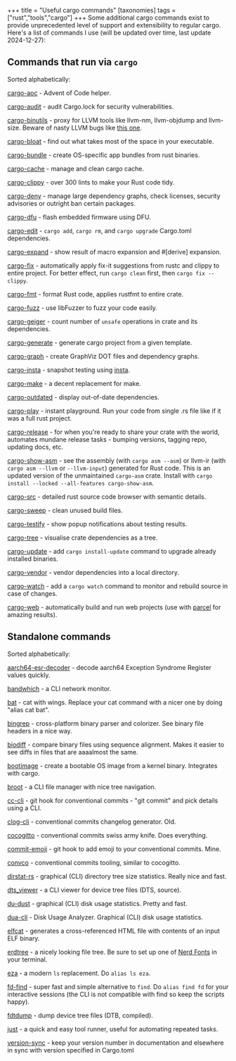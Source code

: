 +++
title = "Useful cargo commands"
[taxonomies]
tags = ["rust","tools","cargo"]
+++
Some additional cargo commands exist to provide unprecedented level of support and extensibility
to regular cargo. Here's a list of commands I use (will be updated over time, last update 2024-12-27):

<!-- more -->

## Commands that run via `cargo`

Sorted alphabetically:

[cargo-aoc](https://github.com/gobanos/cargo-aoc) - Advent of Code helper.

[cargo-audit](https://github.com/rustsec/rustsec) - audit Cargo.lock for security vulnerabilities.

[cargo-binutils](https://github.com/rust-embedded/cargo-binutils) - proxy for LLVM tools like llvm-nm, llvm-objdump and llvm-size. Beware of nasty LLVM bugs like [this one](https://github.com/llvm/llvm-project/issues/58407).

[cargo-bloat](https://github.com/RazrFalcon/cargo-bloat) - find out what takes most of the space in your executable.

[cargo-bundle](https://github.com/burtonageo/cargo-bundle) - create OS-specific app bundles from rust binaries.

[cargo-cache](https://github.com/matthiaskrgr/cargo-cache) - manage and clean cargo cache.

[cargo-clippy](https://github.com/rust-lang-nursery/rust-clippy) - over 300 lints to make your Rust code tidy.

[cargo-deny](https://github.com/embarkstudios/cargo-deny) - manage large dependency graphs, check licenses, security advisories or outright ban certain packages.

[cargo-dfu](https://github.com/dfu-rs/cargo-dfu) - flash embedded firmware using DFU.

[cargo-edit](https://github.com/killercup/cargo-edit) -  `cargo add`, `cargo rm`, and `cargo upgrade` Cargo.toml dependencies.

[cargo-expand](https://github.com/dtolnay/cargo-expand) - show result of macro expansion and #[derive] expansion.

[cargo-fix](https://github.com/rust-lang-nursery/rustfix) - automatically apply fix-it suggestions from rustc and clippy to entire project. For better effect, run `cargo clean` first, then `cargo fix --clippy`.

[cargo-fmt](https://github.com/rust-lang-nursery/rustfmt) - format Rust code, applies rustfmt to entire crate.

[cargo-fuzz](https://github.com/rust-fuzz/cargo-fuzz) - use libFuzzer to fuzz your code easily.

[cargo-geiger](https://github.com/anderejd/cargo-geiger) - count number of `unsafe` operations in crate and its dependencies.

[cargo-generate](https://github.com/ashleygwilliams/cargo-generate) - generate cargo project from a given template.

[cargo-graph](https://github.com/kbknapp/cargo-graph) - create GraphViz DOT files and dependency graphs.

[cargo-insta](https://github.com/mitsuhiko/insta) - snapshot testing using [insta](https://insta.rs/).

[cargo-make](https://github.com/sagiegurari/cargo-make) - a decent replacement for make.

[cargo-outdated](https://github.com/kbknapp/cargo-outdated) - display out-of-date dependencies.

[cargo-play](https://github.com/fanzeyi/cargo-play) - instant playground. Run your code from single .rs file like if it was a full rust project.

[cargo-release](https://github.com/sunng87/cargo-release) - for when you're ready to share your crate with the world, automates mundane release tasks - bumping versions, tagging repo, updating docs, etc.

[cargo-show-asm](https://github.com/pacak/cargo-show-asm) - see the assembly (with `cargo asm --asm`) or llvm-ir (with `cargo asm --llvm` or `--llvm-input`) generated for Rust code. This is an updated version
of the unmaintained `cargo-asm` crate. Install with `cargo install --locked --all-features cargo-show-asm`.

[cargo-src](https://github.com/nrc/cargo-src) - detailed rust source code browser with semantic details.

[cargo-sweep](https://github.com/holmgr/cargo-sweep) - clean unused build files.

[cargo-testify](https://github.com/greyblake/cargo-testify) - show popup notifications about testing results.

[cargo-tree](https://github.com/sfackler/cargo-tree) - visualise crate dependencies as a tree.

[cargo-update](https://github.com/nabijaczleweli/cargo-update) - add `cargo install-update` command to upgrade already installed binaries.

[cargo-vendor](https://github.com/alexcrichton/cargo-vendor) - vendor dependencies into a local directory.

[cargo-watch](https://github.com/passcod/cargo-watch) - add a `cargo watch` command to monitor and rebuild source in case of changes.

[cargo-web](https://github.com/koute/cargo-web) - automatically build and run web projects (use with [parcel](https://github.com/koute/parcel-plugin-cargo-web) for amazing results).

## Standalone commands

Sorted alphabetically:

[aarch64-esr-decoder](https://github.com/google/aarch64-esr-decoder) - decode aarch64 Exception Syndrome Register values quickly.

[bandwhich](https://github.com/imsnif/bandwhich) - a CLI network monitor.

[bat](https://github.com/sharkdp/bat) - cat with wings. Replace your cat command with a nicer one by doing "alias cat bat".

[bingrep](https://github.com/m4b/bingrep) - cross-platform binary parser and colorizer. See binary file headers in a nice way.

[biodiff](https://github.com/8051enthusiast/biodiff) - compare binary files using sequence alignment. Makes it easier to see diffs in files that are aaaalmost the same.

[bootimage](https://github.com/rust-osdev/bootimage) - create a bootable OS image from a kernel binary. Integrates with cargo.

[broot](https://github.com/canop/broot) - a CLI file manager with nice tree navigation.

[cc-cli](https://github.com/sousandrei/cc-cli) - git hook for conventional commits - "git commit" and pick details using a CLI.

[clog-cli](https://github.com/clog-tool/clog-cli) - conventional commits changelog generator. Old.

[cocogitto](https://github.com/cocogitto/cocogitto) - conventional commits swiss army knife. Does everything.

[commit-emoji](https://github.com/berkus/commit-emoji) - git hook to add emoji to your conventional commits. Mine.

[convco](https://github.com/convco/convco) - conventional commits tooling, similar to cocogitto.

[dirstat-rs](https://github.com/scullionw/dirstat-rs) - graphical (CLI) directory tree size statistics. Really nice and fast.

[dts_viewer](https://github.com/yodaldevoid/dts_viewer) - a CLI viewer for device tree files (DTS, source).

[du-dust](https://github.com/bootandy/dust) - graphical (CLI) disk usage statistics. Pretty and fast.

[dua-cli](https://github.com/byron/dua-cli) - Disk Usage Analyzer. Graphical (CLI) disk usage statistics.

[elfcat](https://github.com/ruslashev/elfcat) - generates a cross-referenced HTML file with contents of an input ELF binary.

[erdtree](https://github.com/solidiquis/erdtree) - a nicely looking file tree. Be sure to set up one of [Nerd Fonts](https://nerdfonts.com) in your terminal.

[eza](https://github.com/eza-community/eza) - a modern `ls` replacement. Do `alias ls eza`.

[fd-find](https://github.com/sharkdp/fd) - super fast and simple alternative to `find`. Do `alias find fd` for your interactive sessions (the CLI is not compatible with find so keep the scripts happy).

[fdtdump](https://github.com/rs-embedded/fdtdump) - dump device tree files (DTB, compiled).

<!-- [flamegraph]() -

[git-cliff]() -

[git-work]() -

[grcov]() -

[hck]() -

[hexdmp]() -

[hx]() -

[hyperfine]() -

[jilu]() - -->

[just](https://github.com/casey/just) - a quick and easy tool runner, useful for automating repeated tasks.

<!-- [kibi]() -

[koji]() -

[kokai]() -

[licensor]() -

[miniserve]() -

[probe-rs]() - прошивка МК

[procs]() -

[release-plz]() -

[remote_serial]() -

[resin]() -

[ripgrep]() -

[ruplacer]() -

[rustfilt]() -

[srgn]() -

[starship]() -

[svgbob_cli]() -

[tokei]() -

[trippy]() -

[trunk]() -

[ugdb]() - -->

[version-sync](https://github.com/mgeisler/version-sync) - keep your version number in documentation and elsewhere in sync with version specified in Cargo.toml

<!-- [wasm-pack]() -

[xd]() -

[ytop]() -

[zellij]() - -->
